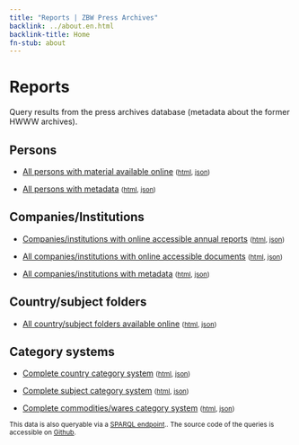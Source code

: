```yaml
---
title: "Reports | ZBW Press Archives"
backlink: ../about.en.html
backlink-title: Home
fn-stub: about
---
```


# Reports

Query results from the press archives database (metadata about the former HWWW archives).

## Persons

* [All persons with material available online](/report/pm20_result.en.html?jsonFile=pe/persons.en.json&main_title=All+persons+with+material+available+online) <small>([html](pe/persons.en.html), [json](pe/persons.en.json))</small>

* [All persons with metadata](/report/pm20_result.en.html?jsonFile=pe/persons_with_metadata.en.json&main_title=All+persons+with+metadata) <small>([html](pe/persons_with_metadata.en.html), [json](pe/persons_with_metadata.en.json))</small>

## Companies/Institutions

* [Companies/institutions with online accessible annual reports](/report/pm20_result.en.html?jsonFile=co/companies_with_reports.en.json&main_title=Companies/institutions+with+online+accessible+annual+reports) <small>([html](co/companies_with_reports.en.html), [json](co/companies_with_reports.en.json))</small>

* [All companies/institutions with online accessible documents](/report/pm20_result.en.html?jsonFile=co/companies.en.json&main_title=All+companies/institutions+with+online+accessible+documents) <small>([html](co/companies.en.html), [json](co/companies.en.json))</small>

* [All companies/institutions with metadata](/report/pm20_result.en.html?jsonFile=co/companies_with_metadata.en.json&main_title=All+companies/institutions+with+metadata) <small>([html](co/companies_with_metadata.en.html), [json](co/companies_with_metadata.en.json))</small>

## Country/subject folders

* [All country/subject folders available online](/report/pm20_result.en.html?jsonFile=sh/subject_folders.en.json&main_title=All+country/subject+folders+available+online) <small>([html](sh/subject_folders.en.html), [json](sh/subject_folders.en.json))</small>

## Category systems

* [Complete country category system](/report/pm20_result.en.html?jsonFile=vocab/geo_by_signature.en.json&main_title=Complete+country+category+system) <small>([html](vocab/geo_by_signature.en.html), [json](vocab/geo_by_signature.en.json))</small>

* [Complete subject category system](/report/pm20_result.en.html?jsonFile=vocab/subject_by_signature.en.json&main_title=Complete+subject+category+system) <small>([html](vocab/subject_by_signature.en.html), [json](vocab/subject_by_signature.en.json))</small>

* [Complete commodities/wares category system](/report/pm20_result.en.html?jsonFile=vocab/ware_by_signature.en.json&main_title=Complete+commodities/wares+category+system) <small>([html](vocab/ware_by_signature.en.html), [json](vocab/ware_by_signature.en.json))</small>

<small>This data is also queryable via a [SPARQL endpoint](http://zbw.eu/beta/sparql-lab/about#pm20).. The source code of the queries is accessible on [Github](https://github.com/zbw/sparql-queries/tree/master/pm20).</small>